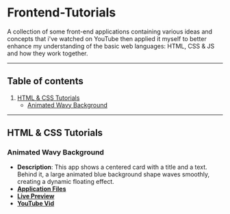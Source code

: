 # Frontend-Tutorials

A collection of some front-end applications containing various ideas and concepts that i've watched on YouTube then applied it myself to better enhance my understanding of the basic web languages: HTML, CSS & JS and how they work together.

---

## Table of contents

1. [HTML & CSS Tutorials](#html--css-tutorials)
   - [Animated Wavy Background](#animated-wavy-background)

---

## HTML & CSS Tutorials

### Animated Wavy Background
- **Description**: This app shows a centered card with a title and a text. Behind it, a large animated blue background shape waves smoothly, creating a dynamic floating effect.
- **[Application Files](HTML%20%26%20CSS%20Tutorials/Animated%20Wavy%20Background)**
- **[Live Preview](https://codepen.io/Ahmed-Abdelhameed/full/OPyZXOd)**
- **[YouTube Vid](https://youtu.be/7U2Ai5yUIlI)**
